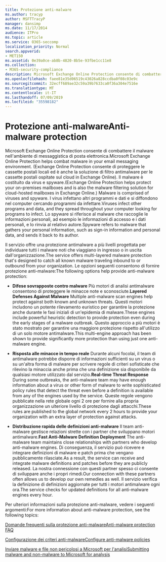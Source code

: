 ```yaml
---
title: Protezione anti-malware
ms.author: tracyp
author: MSFTTracyP
manager: dansimp
ms.date: 11/17/2014
audience: ITPro
ms.topic: article
ms.service: O365-seccomp
localization_priority: Normal
search.appverid:
- MET150
ms.assetid: 0e39a0ce-ab8b-4820-8b5e-93fbe1cc11e8
ms.collection:
- M365-security-compliance
description: Microsoft Exchange Online Protection consente di combattere il malware nell'ambiente di messaggistica di posta elettronica. Il malware è composto da virus e spyware. I virus infettano altri programmi e dati e si diffondono nel computer cercando programmi da infettare. Lo spyware si riferisce al malware che raccoglie le informazioni personali, ad esempio le informazioni di accesso e i dati personali, e lo rinvia al relativo autore.
ms.openlocfilehash: faee81e35d06519c43026a828ccdba0f08c03e9c
ms.sourcegitcommit: 32ecff689ae32c59a39b7633ca0f36a304e7516e
ms.translationtype: MT
ms.contentlocale: it-IT
ms.lasthandoff: 07/09/2019
ms.locfileid: "35598182"
---
```

# <a name="anti-malware-protection"></a><span data-ttu-id="5e1c1-106">Protezione anti-malware</span><span class="sxs-lookup"><span data-stu-id="5e1c1-106">Anti-malware protection</span></span>

<span data-ttu-id="5e1c1-107">Microsoft Exchange Online Protection consente di combattere il malware nell'ambiente di messaggistica di posta elettronica.</span><span class="sxs-lookup"><span data-stu-id="5e1c1-107">Microsoft Exchange Online Protection helps combat malware in your email messaging environment.</span></span> <span data-ttu-id="5e1c1-108">(Exchange Online Protection consente di proteggere le cassette postali locali ed è anche la soluzione di filtro antimalware per le cassette postali ospitate sul cloud in Exchange Online). Il malware è costituito da virus e spyware.</span><span class="sxs-lookup"><span data-stu-id="5e1c1-108">(Exchange Online Protection helps protect your on-premises mailboxes and is also the malware filtering solution for cloud-hosted mailboxes in Exchange Online.) Malware is comprised of viruses and spyware.</span></span> <span data-ttu-id="5e1c1-109">I virus infettano altri programmi e dati e si diffondono nel computer cercando programmi da infettare.</span><span class="sxs-lookup"><span data-stu-id="5e1c1-109">Viruses infect other programs and data, and they spread throughout your computer looking for programs to infect.</span></span> <span data-ttu-id="5e1c1-110">Lo spyware si riferisce al malware che raccoglie le informazioni personali, ad esempio le informazioni di accesso e i dati personali, e lo rinvia al relativo autore.</span><span class="sxs-lookup"><span data-stu-id="5e1c1-110">Spyware refers to malware that gathers your personal information, such as sign-in information and personal data, and sends it back to its author.</span></span> 
  
<span data-ttu-id="5e1c1-111">Il servizio offre una protezione antimalware a più livelli progettata per individuare tutti i malware noti che viaggiano in ingresso o in uscita dall'organizzazione.</span><span class="sxs-lookup"><span data-stu-id="5e1c1-111">The service offers multi-layered malware protection that's designed to catch all known malware traveling inbound to or outbound from your organization.</span></span> <span data-ttu-id="5e1c1-112">Le opzioni seguenti consentono di fornire protezione anti-malware:</span><span class="sxs-lookup"><span data-stu-id="5e1c1-112">The following options help provide anti-malware protection:</span></span>
  
- <span data-ttu-id="5e1c1-113">**Difese sovrapposte contro malware** Più motori di analisi antimalware consentono di proteggere le minacce note e sconosciute.</span><span class="sxs-lookup"><span data-stu-id="5e1c1-113">**Layered Defenses Against Malware** Multiple anti-malware scan engines help protect against both known and unknown threats.</span></span> <span data-ttu-id="5e1c1-114">Questi motori includono un potente rilevamento euristico per garantire la protezione anche durante le fasi iniziali di un'epidemia di malware.</span><span class="sxs-lookup"><span data-stu-id="5e1c1-114">These engines include powerful heuristic detection to provide protection even during the early stages of a malware outbreak.</span></span> <span data-ttu-id="5e1c1-115">Questo approccio a più motori è stato mostrato per garantire una maggiore protezione rispetto all'utilizzo di un solo motore antimalware.</span><span class="sxs-lookup"><span data-stu-id="5e1c1-115">This multi-engine approach has been shown to provide significantly more protection than using just one anti-malware engine.</span></span> 
    
- <span data-ttu-id="5e1c1-116">**Risposta alle minacce in tempo reale** Durante alcuni focolai, il team di antimalware potrebbe disporre di informazioni sufficienti su un virus o su un'altra forma di malware per scrivere regole di criteri sofisticate che rilevino la minaccia anche prima che una definizione sia disponibile da qualsiasi motore utilizzato dal servizio.</span><span class="sxs-lookup"><span data-stu-id="5e1c1-116">**Real-time Threat Response** During some outbreaks, the anti-malware team may have enough information about a virus or other form of malware to write sophisticated policy rules that detect the threat even before a definition is available from any of the engines used by the service.</span></span> <span data-ttu-id="5e1c1-117">Queste regole vengono pubblicate nella rete globale ogni 2 ore per fornire alla propria organizzazione un ulteriore livello di protezione dagli attacchi.</span><span class="sxs-lookup"><span data-stu-id="5e1c1-117">These rules are published to the global network every 2 hours to provide your organization with an extra layer of protection against attacks.</span></span> 
    
- <span data-ttu-id="5e1c1-118">**Distribuzione rapida delle definizioni anti-malware** Il team anti-malware gestisce relazioni strette con i partner che sviluppano motori antimalware.</span><span class="sxs-lookup"><span data-stu-id="5e1c1-118">**Fast Anti-Malware Definition Deployment** The anti-malware team maintains close relationships with partners who develop anti-malware engines.</span></span> <span data-ttu-id="5e1c1-119">Di conseguenza, il servizio può ricevere e integrare definizioni di malware e patch prima che vengano pubblicamente rilasciate.</span><span class="sxs-lookup"><span data-stu-id="5e1c1-119">As a result, the service can receive and integrate malware definitions and patches before they are publicly released.</span></span> <span data-ttu-id="5e1c1-120">La nostra connessione con questi partner spesso ci consente di sviluppare anche i propri rimedi.</span><span class="sxs-lookup"><span data-stu-id="5e1c1-120">Our connection with these partners often allows us to develop our own remedies as well.</span></span> <span data-ttu-id="5e1c1-121">Il servizio verifica la definizione di definizioni aggiornate per tutti i motori antimalware ogni ora.</span><span class="sxs-lookup"><span data-stu-id="5e1c1-121">The service checks for updated definitions for all anti-malware engines every hour.</span></span> 
    
<span data-ttu-id="5e1c1-122">Per ulteriori informazioni sulla protezione anti-malware, vedere i seguenti argomenti:</span><span class="sxs-lookup"><span data-stu-id="5e1c1-122">For more information about anti-malware protection, see the following topics:</span></span> 
  
[<span data-ttu-id="5e1c1-123">Domande frequenti sulla protezione anti-malware</span><span class="sxs-lookup"><span data-stu-id="5e1c1-123">Anti-malware protection FAQ </span></span>](anti-malware-protection-faq-eop.md)
  
[<span data-ttu-id="5e1c1-124">Configurazione dei criteri anti-malware</span><span class="sxs-lookup"><span data-stu-id="5e1c1-124">Configure anti-malware policies</span></span>](configure-anti-malware-policies.md)
  
[<span data-ttu-id="5e1c1-125">Inviare malware e file non pericolosi a Microsoft per l'analisi</span><span class="sxs-lookup"><span data-stu-id="5e1c1-125">Submitting malware and non-malware to Microsoft for analysis</span></span>](submitting-malware-and-non-malware-to-microsoft-for-analysis.md)
  

